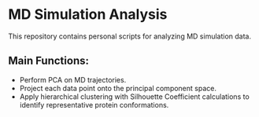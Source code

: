 # MD Simulation Analysis
This repository contains personal scripts for analyzing MD simulation data.

## Main Functions:
- Perform PCA on MD trajectories.
- Project each data point onto the principal component space.
- Apply hierarchical clustering with Silhouette Coefficient calculations to identify representative protein conformations.
